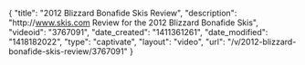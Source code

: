 {
    "title": "2012 Blizzard Bonafide Skis Review",
    "description": "http:\/\/www.skis.com Review for the 2012 Blizzard Bonafide Skis",
    "videoid": "3767091",
    "date_created": "1411361261",
    "date_modified": "1418182022",
    "type": "captivate",
    "layout": "video",
    "url": "\/v\/2012-blizzard-bonafide-skis-review\/3767091"
}